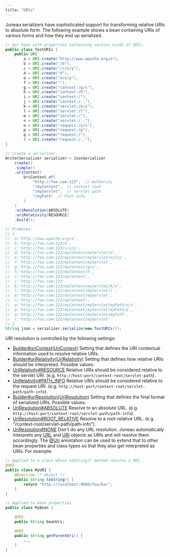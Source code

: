 ```yaml
---
title: "URIs"
---
```


Juneau serializers have sophisticated support for transforming relative URIs to absolute form.
The following example shows a bean containing URIs of various forms and how they end up serialized.
```java
// Our bean with properties containing various kinds of URIs.
public class TestURIs {
    public URI
        a = URI.create("http://www.apache.org/a"),
        b = URI.create("/b"),
        c = URI.create("/c/x/y"),
        d = URI.create("d"),
        e = URI.create("e/x/y"),
        f = URI.create(""),
        g = URI.create("context:/g/x"),
        h = URI.create("context:/h"),
        i = URI.create("context:/"),
        j = URI.create("context:/.."),
        k = URI.create("servlet:/k/x"),
        l = URI.create("servlet:/l"),
        m = URI.create("servlet:/"),
        n = URI.create("servlet:/.."),
        o = URI.create("request:/o/x"),
        p = URI.create("request:/p"),
        q = URI.create("request:/"),
        r = URI.create("request:/..");
}

// Create a serializer.
WriterSerializer serializer = JsonSerializer
    create()
    .simple()
    .uriContext(
        UriContext.of(
            "http://foo.com:123",  // Authority
            "/myContext",  // Context root
            "/myServlet",  // Servlet path
            "/myPath"  // Path info
        )
    )
    .uriResolution(ABSOLUTE)
    .uriRelativity(RESOURCE)
    .build();

// Produces:
// {
//	a:'http://www.apache.org/a',
//	b:'http://foo.com:123/b',
//	c:'http://foo.com:123/c/x/y',
//	d:'http://foo.com:123/myContext/myServlet/d',
//	e:'http://foo.com:123/myContext/myServlet/e/x/y',
//	f:'http://foo.com:123/myContext/myServlet',
//	g:'http://foo.com:123/myContext/g/x',
//	h:'http://foo.com:123/myContext/h',
//	i:'http://foo.com:123/myContext',
//	j:'http://foo.com:123'
//	k:'http://foo.com:123/myContext/myServlet/k/x',
//	l:'http://foo.com:123/myContext/myServlet/l',
//	m:'http://foo.com:123/myContext/myServlet',
//	n:'http://foo.com:123/myContext',
//	o:'http://foo.com:123/myContext/myServlet/myPath/o/x',
//	p:'http://foo.com:123/myContext/myServlet/myPath/p',
//	q:'http://foo.com:123/myContext/myServlet/myPath',
//	r:'http://foo.com:123/myContext/myServlet'
// }
String json = serializer.serialize(new TestURIs());
```
URI resolution is controlled by the following settings:
- [Builder#uriContext(UriContext)](../apidocs/org/apache/juneau/serializer/Serializer/Builder.html#uriContext(UriContext))
Setting that defines the URI contextual information used to resolve relative URIs.
- [Builder#uriRelativity(UriRelativity)](../apidocs/org/apache/juneau/serializer/Serializer/Builder.html#uriRelativity(UriRelativity))
Setting that defines how relative URIs should be interpreted.
Possible values:
- [UriRelativity#RESOURCE](../apidocs/org/apache/juneau/UriRelativity.html#RESOURCE)
Relative URIs should be considered relative to the servlet URI.
(e.g. `http://host:port/context-root/servlet-path`).
- [UriRelativity#PATH_INFO](../apidocs/org/apache/juneau/UriRelativity.html#PATH_INFO)
Relative URIs should be considered relative to the request URI.
(e.g. `http://host:port/context-root/servlet-path/path-info`).
- [Builder#uriResolution(UriResolution)](../apidocs/org/apache/juneau/serializer/Serializer/Builder.html#uriResolution(UriResolution))
Setting that defines the final format of serialized URIs.
Possible values:
- [UriResolution#ABSOLUTE](../apidocs/org/apache/juneau/UriResolution.html#ABSOLUTE)
Resolve to an absolute URL.
(e.g. `http://host:port/context-root/servlet-path/path-info`).
- [UriResolution#ROOT_RELATIVE](../apidocs/org/apache/juneau/UriResolution.html#ROOT_RELATIVE)
Resolve to a root-relative URL.
(e.g. "/context-root/servlet-path/path-info").
- [UriResolution#NONE](../apidocs/org/apache/juneau/UriResolution.html#NONE)
Don't do any URL resolution.
Juneau automatically interprets any [URL](../apidocs/java/net/URL.html) and [URI](../apidocs/java/net/URI.html) objects as URIs and will
resolve them accordingly.
The [@Uri](../apidocs/org/apache/juneau/annotation/Uri.html) annotation can be used to extend that to other bean
properties and class types so that they also get interpreted as URIs.
For example:
```java
// Applied to a class whose toString() method returns a URI.
@URI
public class MyURI {
    @Override /* Object */
    public String toString() {
        return "http://localhost:9080/foo/bar";
    }
}

// Applied to bean properties
public class MyBean {

    @URI
    public String beanUri;

    @URI
    public String getParentUri() {
        ...
    }
}
```